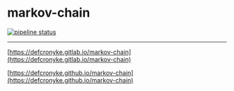 # markov-chain  
  
[![pipeline status](https://gitlab.com/defcronyke/markov-chain/badges/main/pipeline.svg)](https://gitlab.com/defcronyke/markov-chain/-/pipelines)  
  
----------------  
  
[https://defcronyke.gitlab.io/markov-chain](https://defcronyke.gitlab.io/markov-chain)  
  
[https://defcronyke.github.io/markov-chain](https://defcronyke.github.io/markov-chain)  
